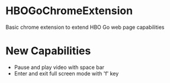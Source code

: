 # HBOGoChromeExtension
Basic chrome extension to extend HBO Go web page capabilities

# New Capabilities

 - Pause and play video with space bar
 - Enter and exit full screen mode with 'f' key
